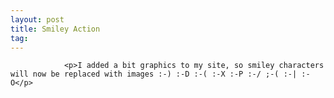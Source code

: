 ```yaml
---
layout: post
title: Smiley Action
tag: 
---
```



                <p>I added a bit graphics to my site, so smiley characters will now be replaced with images :-) :-D :-( :-X :-P :-/ ;-( :-| :-O</p>
            
